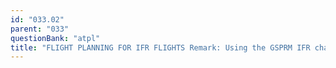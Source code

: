 ```yaml
---
id: "033.02"
parent: "033"
questionBank: "atpl"
title: "FLIGHT PLANNING FOR IFR FLIGHTS Remark: Using the GSPRM IFR charts. "
---
```

